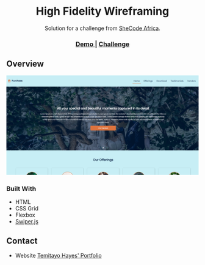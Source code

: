 <!-- Please update value in the {}  -->

<h1 align="center">High Fidelity Wireframing</h1>

<div align="center">
   Solution for a challenge from  <a href="https://www.shecodeafrica.org/" target="_blank">SheCode Africa</a>.
</div>

<div align="center">
  <h3>
    <a href="https://high-fidelity-wireframing.netlify.app/" target="_blank">
      Demo
    </a>
    <span> | </span>
    <a href="https://dribbble.com/shots/11350923-High-Fidelity-Wireframing/attachments/2963018?mode=media" target="_blank">
      Challenge
    </a>
  </h3>
</div>

<!-- OVERVIEW -->

## Overview

![screenshot](assets/screenshot.png)


### Built With

<!-- This section should list any major frameworks that you built your project using. Here are a few examples.-->

- HTML 
- CSS Grid
- Flexbox
- [Swiper.js](https://swiperjs.com/)


## Contact

- Website [Temitayo Hayes' Portfolio](https://https://wenadev-portfolio.web.app/)
